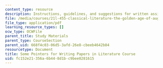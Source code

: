 ```yaml
---
content_type: resource
description: Instructions, guidelines, and suggestions for written assignments.
file: /media/courses/21l-455-classical-literature-the-golden-age-of-augustan-rome-fall-2004/fc152e21356a6b448d1bc9bee0281615_som_point_f_writ.pdf
file_type: application/pdf
learning_resource_types: []
ocw_type: OCWFile
parent_title: Study Materials
parent_type: CourseSection
parent_uid: 668f4c03-06d5-3afd-26e8-cbeeb4642b84
resourcetype: Document
title: Some Pointers for Writing Papers in Literature Course
uid: fc152e21-356a-6b44-8d1b-c9bee0281615
---
```

